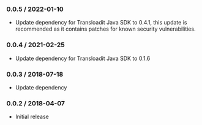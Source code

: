 ### 0.0.5 / 2022-01-10 ###
* Update dependency for Transloadit Java SDK to 0.4.1, 
  this update is recommended as it contains patches for known security vulnerabilities.

### 0.0.4 / 2021-02-25 ###

* Update dependency for Transloadit Java SDK to 0.1.6

### 0.0.3 / 2018-07-18 ###

* Update dependency

### 0.0.2 / 2018-04-07 ###

* Initial release
